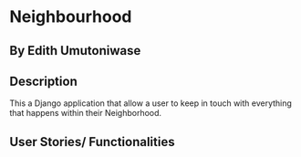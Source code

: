 # Neighbourhood

## By Edith Umutoniwase

## Description

This a Django application that allow a user to keep in touch with everything that happens within their Neighborhood.

## User Stories/ Functionalities